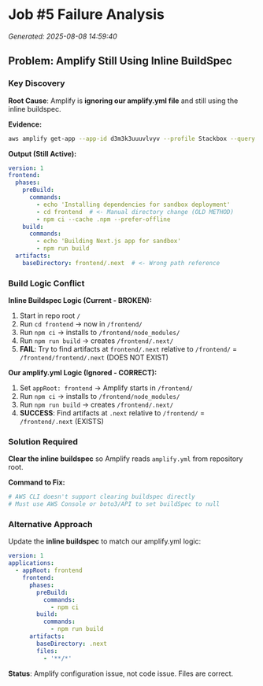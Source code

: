 # Job #5 Failure Analysis
*Generated: 2025-08-08 14:59:40*

## Problem: Amplify Still Using Inline BuildSpec

### Key Discovery
**Root Cause**: Amplify is **ignoring our amplify.yml file** and still using the inline buildspec.

**Evidence:**
```bash
aws amplify get-app --app-id d3m3k3uuuvlvyv --profile Stackbox --query "app.buildSpec"
```
**Output (Still Active):**
```yaml
version: 1
frontend:
  phases:
    preBuild:
      commands:
        - echo 'Installing dependencies for sandbox deployment'
        - cd frontend  # <- Manual directory change (OLD METHOD)
        - npm ci --cache .npm --prefer-offline
    build:
      commands:
        - echo 'Building Next.js app for sandbox'
        - npm run build
  artifacts:
    baseDirectory: frontend/.next  # <- Wrong path reference
```

### Build Logic Conflict

**Inline Buildspec Logic (Current - BROKEN):**
1. Start in repo root `/`
2. Run `cd frontend` → now in `/frontend/`
3. Run `npm ci` → installs to `/frontend/node_modules/`
4. Run `npm run build` → creates `/frontend/.next/`
5. **FAIL**: Try to find artifacts at `frontend/.next` relative to `/frontend/` = `/frontend/frontend/.next` (DOES NOT EXIST)

**Our amplify.yml Logic (Ignored - CORRECT):**
1. Set `appRoot: frontend` → Amplify starts in `/frontend/`
2. Run `npm ci` → installs to `/frontend/node_modules/`
3. Run `npm run build` → creates `/frontend/.next/`
4. **SUCCESS**: Find artifacts at `.next` relative to `/frontend/` = `/frontend/.next` (EXISTS)

### Solution Required
**Clear the inline buildspec** so Amplify reads `amplify.yml` from repository root.

**Command to Fix:**
```bash
# AWS CLI doesn't support clearing buildspec directly
# Must use AWS Console or boto3/API to set buildSpec to null
```

### Alternative Approach
Update the **inline buildspec** to match our amplify.yml logic:
```yaml
version: 1
applications:
  - appRoot: frontend
    frontend:
      phases:
        preBuild:
          commands:
            - npm ci
        build:
          commands:
            - npm run build
      artifacts:
        baseDirectory: .next
        files:
          - '**/*'
```

**Status**: Amplify configuration issue, not code issue. Files are correct.
